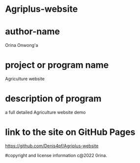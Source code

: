 # Agriplus-website
# author-name
Orina Onwong'a
# project or program name
Agriculture website
# description of program
a full detailed Agriculture website demo
# link to the site on GitHub Pages
https://github.com/Denis4pf/Agriplus-website

#copyright and license information 
c@2022 0rina.
